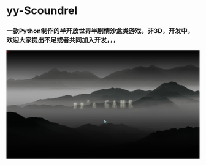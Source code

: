 # yy-Scoundrel
### 一款Python制作的半开放世界半剧情沙盒类游戏，非3D，开发中，欢迎大家提出不足或者共同加入开发，，，
![](https://github.com/3493620082/yy-Scoundrel/blob/main/Example%20image/%E5%9B%BE%E7%89%871.png)
